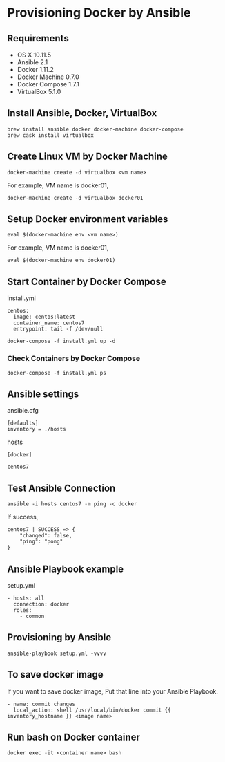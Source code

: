 Provisioning Docker by Ansible
==============================

## Requirements

- OS X 10.11.5
- Ansible 2.1
- Docker 1.11.2
- Docker Machine 0.7.0
- Docker Compose 1.7.1
- VirtualBox 5.1.0

## Install Ansible, Docker, VirtualBox

```
brew install ansible docker docker-machine docker-compose
brew cask install virtualbox
```

## Create Linux VM by Docker Machine

```
docker-machine create -d virtualbox <vm name>
```

For example, VM name is docker01,

```
docker-machine create -d virtualbox docker01
```

## Setup Docker environment variables

```
eval $(docker-machine env <vm name>)
```

For example, VM name is docker01,

```
eval $(docker-machine env docker01)
```

## Start Container by Docker Compose

install.yml
```
centos:
  image: centos:latest
  container_name: centos7
  entrypoint: tail -f /dev/null
```

```
docker-compose -f install.yml up -d
```

### Check Containers by Docker Compose

```
docker-compose -f install.yml ps
```

## Ansible settings

ansible.cfg
```
[defaults]
inventory = ./hosts
```

hosts
```
[docker]

centos7
```

## Test Ansible Connection

```
ansible -i hosts centos7 -m ping -c docker
```

If success,

```
centos7 | SUCCESS => {
    "changed": false, 
    "ping": "pong"
}
```

## Ansible Playbook example

setup.yml
```
- hosts: all
  connection: docker
  roles:
    - common
```

## Provisioning by Ansible

```
ansible-playbook setup.yml -vvvv
```

## To save docker image

If you want to save docker image, Put that line into your Ansible Playbook.

```
- name: commit changes
  local_action: shell /usr/local/bin/docker commit {{ inventory_hostname }} <image name>
```

## Run bash on Docker container

```
docker exec -it <container name> bash
```

